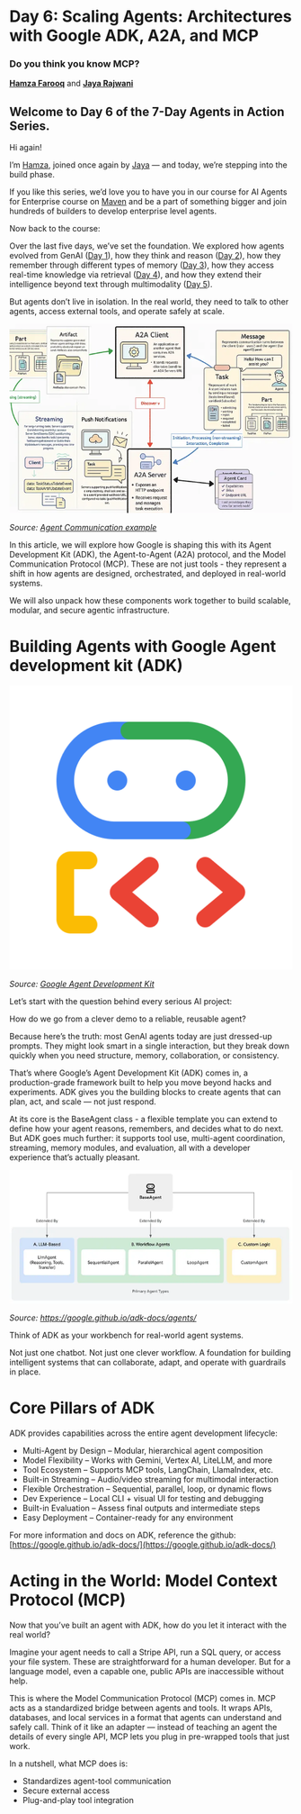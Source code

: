 # Day 6: Scaling Agents: Architectures with Google ADK, A2A, and MCP
### Do you think you know MCP?

[**Hamza Farooq**](https://github.com/hamzafarooq) and [**Jaya Rajwani**](https://github.com/JayaRajwani)

## Welcome to Day 6 of the 7-Day Agents in Action Series.

Hi again!

I’m [Hamza](https://www.linkedin.com/in/hamzafarooq/), joined once again by [Jaya](https://www.linkedin.com/in/jayarajwani/) — and today, we’re stepping into the build phase.

If you like this series, we’d love you to have you in our course for AI Agents for Enterprise course on [Maven](https://maven.com/boring-bot/ml-system-design) and be a part of something bigger and join hundreds of builders to develop enterprise level agents.

Now back to the course:

Over the last five days, we’ve set the foundation. We explored how agents evolved from GenAI ([Day 1](link)), how they think and reason ([Day 2](link)), how they remember through different types of memory ([Day 3](link)), how they access real-time knowledge via retrieval ([Day 4](link)), and how they extend their intelligence beyond text through multimodality ([Day 5](link)).

But agents don’t live in isolation. In the real world, they need to talk to other agents, access external tools, and operate safely at scale.

![Agent Communication](images/agent-communication.png)
<p>
  <em>Source: <a href="https://medium.com/fundamentals-of-artificial-intellegence/agent-to-agent-a2a-protocol-e001d480b41c">Agent Communication example</a></em>
</p>

In this article, we will explore how Google is shaping this with its Agent Development Kit (ADK), the Agent-to-Agent (A2A) protocol, and the Model Communication Protocol (MCP). These are not just tools - they represent a shift in how agents are designed, orchestrated, and deployed in real-world systems.

We will also unpack how these components work together to build scalable, modular, and secure agentic infrastructure.

# **Building Agents with Google Agent development kit (ADK)**

![Google ADK](images/google-adk.png)
<p>
  <em>Source: <a href="https://google.github.io/adk-docs/">Google Agent Development Kit</a></em>
</p>

Let’s start with the question behind every serious AI project:

How do we go from a clever demo to a reliable, reusable agent?

Because here’s the truth: most GenAI agents today are just dressed-up prompts. They might look smart in a single interaction, but they break down quickly when you need structure, memory, collaboration, or consistency.

That’s where Google’s Agent Development Kit (ADK) comes in, a production-grade framework built to help you move beyond hacks and experiments. ADK gives you the building blocks to create agents that can plan, act, and scale — not just respond.

At its core is the BaseAgent class - a flexible template you can extend to define how your agent reasons, remembers, and decides what to do next. But ADK goes much further: it supports tool use, multi-agent coordination, streaming, memory modules, and evaluation, all with a developer experience that’s actually pleasant.

![Primary Agent Types](images/primary-agent-types.png)
<p>
  <em>Source: <a href="https://google.github.io/adk-docs/agents/">https://google.github.io/adk-docs/agents/</a></em>
</p>

Think of ADK as your workbench for real-world agent systems.

Not just one chatbot. Not just one clever workflow. A foundation for building intelligent systems that can collaborate, adapt, and operate with guardrails in place.

# **Core Pillars of ADK**
ADK provides capabilities across the entire agent development lifecycle:

- Multi-Agent by Design – Modular, hierarchical agent composition
- Model Flexibility – Works with Gemini, Vertex AI, LiteLLM, and more
- Tool Ecosystem – Supports MCP tools, LangChain, LlamaIndex, etc.
- Built-in Streaming – Audio/video streaming for multimodal interaction
- Flexible Orchestration – Sequential, parallel, loop, or dynamic flows
- Dev Experience – Local CLI + visual UI for testing and debugging
- Built-in Evaluation – Assess final outputs and intermediate steps
- Easy Deployment – Container-ready for any environment

For more information and docs on ADK, reference the github: [https://google.github.io/adk-docs/](https://google.github.io/adk-docs/)

# **Acting in the World: Model Context Protocol (MCP)**
Now that you’ve built an agent with ADK, how do you let it interact with the real world?

Imagine your agent needs to call a Stripe API, run a SQL query, or access your file system. These are straightforward for a human developer. But for a language model, even a capable one, public APIs are inaccessible without help.

This is where the Model Communication Protocol (MCP) comes in. MCP acts as a standardized bridge between agents and tools. It wraps APIs, databases, and local services in a format that agents can understand and safely call. Think of it like an adapter — instead of teaching an agent the details of every single API, MCP lets you plug in pre-wrapped tools that just work.

In a nutshell, what MCP does is:

- Standardizes agent-tool communication
- Secure external access
- Plug-and-play tool integration
